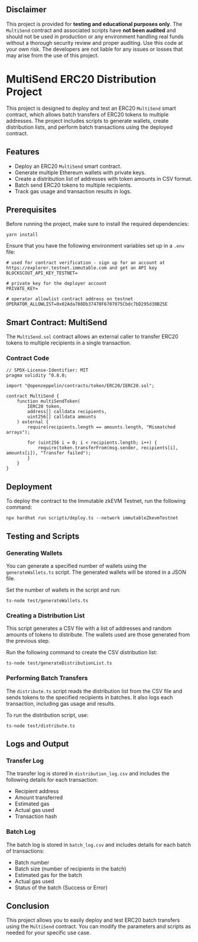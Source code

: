 ## Disclaimer

This project is provided for **testing and educational purposes only**. The `MultiSend` contract and associated scripts have **not been audited** and should not be used in production or any environment handling real funds without a thorough security review and proper auditing. Use this code at your own risk. The developers are not liable for any issues or losses that may arise from the use of this project.


# MultiSend ERC20 Distribution Project

This project is designed to deploy and test an ERC20 `MultiSend` smart contract, which allows batch transfers of ERC20 tokens to multiple addresses. The project includes scripts to generate wallets, create distribution lists, and perform batch transactions using the deployed contract.

## Features

- Deploy an ERC20 `MultiSend` smart contract.
- Generate multiple Ethereum wallets with private keys.
- Create a distribution list of addresses with token amounts in CSV format.
- Batch send ERC20 tokens to multiple recipients.
- Track gas usage and transaction results in logs.

## Prerequisites

Before running the project, make sure to install the required dependencies:

```
yarn install
``` 

Ensure that you have the following environment variables set up in a `.env` file:

```
# used for contract verification - sign up for an account at https://explorer.testnet.immutable.com and get an API key
BLOCKSCOUT_API_KEY_TESTNET=

# private key for the deployer account
PRIVATE_KEY=

# operator allowlist contract address on testnet
OPERATOR_ALLOWLIST=0x02Ada708Db37470F6707075Cbdc7bD295d30B25E
```

## Smart Contract: MultiSend

The `MultiSend.sol` contract allows an external caller to transfer ERC20 tokens to multiple recipients in a single transaction.

### Contract Code

```solidity
// SPDX-License-Identifier: MIT
pragma solidity ^0.8.0;

import "@openzeppelin/contracts/token/ERC20/IERC20.sol";

contract MultiSend {
    function multiSendToken(
        IERC20 token,
        address[] calldata recipients,
        uint256[] calldata amounts
    ) external {
        require(recipients.length == amounts.length, "Mismatched arrays");

        for (uint256 i = 0; i < recipients.length; i++) {
            require(token.transferFrom(msg.sender, recipients[i], amounts[i]), "Transfer failed");
        }
    }
}
```

## Deployment

To deploy the contract to the Immutable zkEVM Testnet, run the following command:

```
npx hardhat run scripts/deploy.ts --network immutableZkevmTestnet
```

## Testing and Scripts

### Generating Wallets

You can generate a specified number of wallets using the `generateWallets.ts` script. The generated wallets will be stored in a JSON file.

Set the number of wallets in the script and run:

```
ts-node test/generateWallets.ts
```

### Creating a Distribution List

This script generates a CSV file with a list of addresses and random amounts of tokens to distribute. The wallets used are those generated from the previous step.

Run the following command to create the CSV distribution list:

```
ts-node test/generateDistributionList.ts
```

### Performing Batch Transfers

The `distribute.ts` script reads the distribution list from the CSV file and sends tokens to the specified recipients in batches. It also logs each transaction, including gas usage and results.

To run the distribution script, use:

```
ts-node test/distribute.ts
```

## Logs and Output

### Transfer Log

The transfer log is stored in `distribution_log.csv` and includes the following details for each transaction:

- Recipient address
- Amount transferred
- Estimated gas
- Actual gas used
- Transaction hash

### Batch Log

The batch log is stored in `batch_log.csv` and includes details for each batch of transactions:

- Batch number
- Batch size (number of recipients in the batch)
- Estimated gas for the batch
- Actual gas used
- Status of the batch (Success or Error)


## Conclusion

This project allows you to easily deploy and test ERC20 batch transfers using the `MultiSend` contract. You can modify the parameters and scripts as needed for your specific use case.
